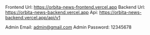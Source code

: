 Frontend Url: https://orbita-news-frontend.vercel.app
Backend Url: https://orbita-news-backend.vercel.app
Api: https://orbita-news-backend.vercel.app/api/v1

Admin Email: admin@gmail.com
Admin Password: 12345678
